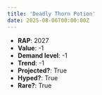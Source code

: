 ```yaml
---
title: 'Deadly Thorn Potion'
date: 2025-08-06T00:00:00Z
---
```

- **RAP**: 2027
- **Value**: -1
- **Demand level**: -1
- **Trend**: -1
- **Projected?**: True
- **Hyped?**: True
- **Rare?**: True
